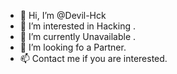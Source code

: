 - 👋 Hi, I’m @Devil-Hck
- 👀 I’m interested in Hacking .
- 🌱 I’m currently Unavailable .
- 💞️ I’m looking fo a Partner.
- 📫 Contact me if you are interested.

